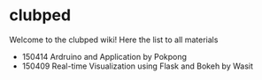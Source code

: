 # clubped
Welcome to the clubped wiki! Here the list to all materials

* 150414 Ardruino and Application by Pokpong
* 150409 Real-time Visualization using Flask and Bokeh by Wasit
